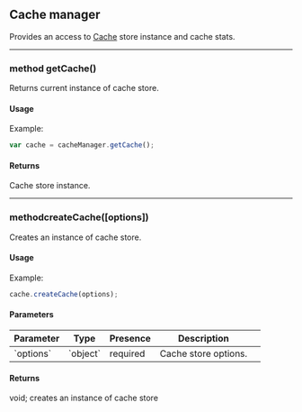 ## Cache manager

Provides an access to [Cache](cache) store instance and cache stats.

---

<a name="getCache"></a>
### <span class="member">method</span> getCache()

Returns current instance of cache store.

#### Usage

Example:
```javascript
var cache = cacheManager.getCache();
```

#### Returns

Cache store instance.

---

<a name="createCache"></a>
### <span class="member">method</span>createCache([options])

Creates an instance of cache store.

#### Usage

Example:
```javascript
cache.createCache(options);
```
#### Parameters

<table class="table table-striped table-hover table-curved">
  <thead>
    <tr>
      <th>Parameter</th>
      <th>Type</th>
      <th>Presence</th>
      <th>Description<th>
    </tr>
  </thead>
  <tbody>
    <tr>
      <td>`options`</td>
      <td>`object`</td>
      <td>required</td>
      <td>Cache store options.</td>
    </tr>
  </tbody>
</table>

#### Returns

void; creates an instance of cache store
